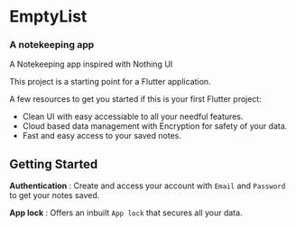 # EmptyList
### A notekeeping app 

A Notekeeping app inspired with Nothing UI

This project is a starting point for a Flutter application.

A few resources to get you started if this is your first Flutter project:

- Clean UI with easy accessiable to all your needful features.
- Cloud based data management with Encryption for safety of your data.
- Fast and easy access to your saved notes.

## Getting Started
**Authentication** : Create and access your account with `Email` and `Password` to get your notes saved.

**App lock** : Offers an inbuilt ```App lock``` that secures all your data.
